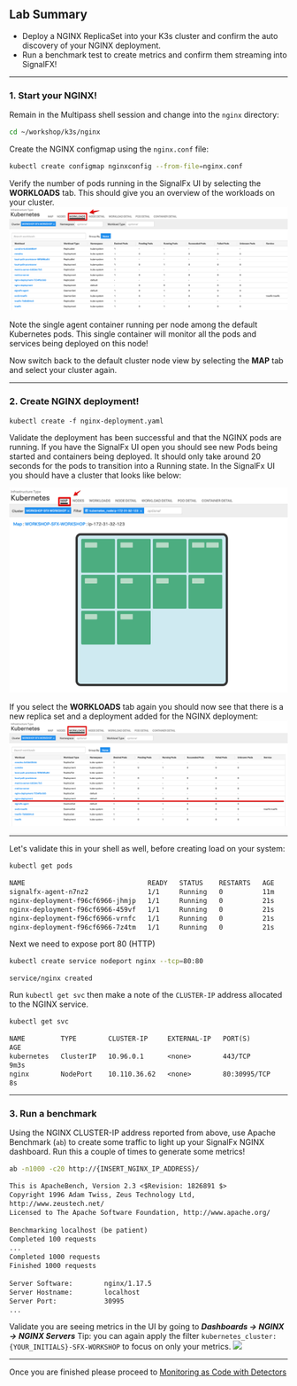 ## Lab Summary
* Deploy a NGINX ReplicaSet into your K3s cluster and confirm the auto discovery of your NGINX deployment.
* Run a benchmark test to create metrics and confirm them streaming into SignalFX!

***

### 1. Start your NGINX!
Remain in the Multipass shell session and change into the `nginx` directory:

```bash
cd ~/workshop/k3s/nginx
```

Create the NGINX configmap using the `nginx.conf` file:

```bash
kubectl create configmap nginxconfig --from-file=nginx.conf
```

Verify the number of pods running in the SignalFx UI by selecting the **WORKLOADS** tab. This should give you an overview of the workloads on your cluster.
![Workload Agent](../images/M1-l4-workload-list-agent.jpg)

Note the single agent container running per node among the default Kubernetes pods. This single container will monitor all the pods and services being deployed on this node!

Now switch back to the default cluster node view by selecting  the **MAP** tab and select your cluster again.
  
---
 
### 2. Create NGINX deployment!

```
kubectl create -f nginx-deployment.yaml
```

Validate the deployment has been successful and that the NGINX pods are running. If you have the SignalFx UI open you should see new Pods being started and containers being deployed. It should only take around 20 seconds for the pods to transition into a Running state. In the SignalFx UI you should have a cluster that looks like below:

![back to Cluster](../images/M1-l4-back-cluster.jpg)

If you select the **WORKLOADS** tab again you should now see that there is a new replica set and a deployment added for the NGINX deployment:
![NGINX loaded](../images/M1-l4-NGINX-loaded.jpg)

---

Let's validate this in your shell as well, before creating load on your system:
   
```bash tab="Input"
kubectl get pods
```

```text tab="Output"
NAME                               READY   STATUS    RESTARTS   AGE
signalfx-agent-n7nz2               1/1     Running   0          11m
nginx-deployment-f96cf6966-jhmjp   1/1     Running   0          21s
nginx-deployment-f96cf6966-459vf   1/1     Running   0          21s
nginx-deployment-f96cf6966-vrnfc   1/1     Running   0          21s
nginx-deployment-f96cf6966-7z4tm   1/1     Running   0          21s
```

Next we need to expose port 80 (HTTP)

```bash tab="Input"
kubectl create service nodeport nginx --tcp=80:80
```

```text tab="Output"
service/nginx created
```

Run `kubectl get svc` then make a note of the `CLUSTER-IP` address allocated to the NGINX service.
   
```bash tab="Input"
kubectl get svc
```

```text tab="Output"
NAME         TYPE        CLUSTER-IP     EXTERNAL-IP   PORT(S)        AGE
kubernetes   ClusterIP   10.96.0.1      <none>        443/TCP        9m3s
nginx        NodePort    10.110.36.62   <none>        80:30995/TCP   8s
```

---

### 3. Run a benchmark

Using the NGINX CLUSTER-IP address reported from above, use Apache Benchmark (`ab`) to create some traffic to light up your SignalFx NGINX dashboard. Run this a couple of times to generate some metrics!
   
```bash tab="Input"
ab -n1000 -c20 http://{INSERT_NGINX_IP_ADDRESS}/
```

```text tab="Output"
This is ApacheBench, Version 2.3 <$Revision: 1826891 $>
Copyright 1996 Adam Twiss, Zeus Technology Ltd, http://www.zeustech.net/
Licensed to The Apache Software Foundation, http://www.apache.org/
 
Benchmarking localhost (be patient)
Completed 100 requests
...
Completed 1000 requests
Finished 1000 requests
 
Server Software:        nginx/1.17.5
Server Hostname:        localhost
Server Port:            30995
...
```

Validate you are seeing metrics in the UI by going to _**Dashboards → NGINX → NGINX Servers**_ Tip: you can again apply the filter `kubernetes_cluster: {YOUR_INITIALS}-SFX-WORKSHOP` to focus on only your metrics.
![](https://github.com/signalfx/app-dev-workshop/blob/master/screenshots/m1_l4-nginx-dashboard.png)

---

Once you are finished please proceed to [Monitoring as Code with Detectors](https://signalfx.github.io/app-dev-workshop/module1/terraform/)
